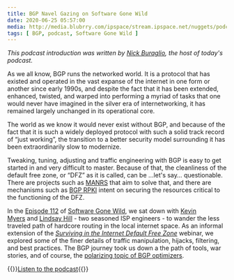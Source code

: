 ```yaml
---
title: BGP Navel Gazing on Software Gone Wild
date: 2020-06-25 05:57:00
media: http://media.blubrry.com/ipspace/stream.ipspace.net/nuggets/podcast/Show_112-BGP_Navel_Gazing.mp3
tags: [ BGP, podcast, Software Gone Wild ]
---
```

_This podcast introduction was written by [Nick Buraglio](https://www.ipspace.net/Expert:Nick_Buraglio), the host of today's podcast._

As we all know, BGP runs the networked world. It is a protocol that has existed and operated in the vast expanse of the internet in one form or another since early 1990s, and despite the fact that it has been extended, enhanced, twisted, and warped into performing a myriad of tasks that one would never have imagined in the silver era of internetworking, it has remained largely unchanged in its operational core.

The world as we know it would never exist without BGP, and because of the fact that it is such a widely deployed protocol with such a solid track record of “just working”, the transition to a better security model surrounding it has been extraordinarily slow to modernize. 
<!--more-->
Tweaking, tuning, adjusting and traffic engineering with BGP is easy to get started in and very difficult to master. Because of that, the cleanliness of the default free zone, or “DFZ” as it is called, can be …let's say… questionable. There are projects such as [MANRS](https://www.manrs.org/) that aim to solve that, and there are mechanisms such as [BGP RPKI](https://tools.ietf.org/html/rfc8210) intent on securing the resources critical to the functioning of the DFZ.

In the [Episode 112](http://media.blubrry.com/ipspace/stream.ipspace.net/nuggets/podcast/Show_112-BGP_Navel_Gazing.mp3) of [Software Gone Wild](https://www.ipspace.net/Podcast/Software_Gone_Wild/), we sat down with [Kevin Myers](https://twitter.com/stubarea51) and [Lindsay Hill](https://twitter.com/northlandboy) - two seasoned ISP engineers - to wander the less traveled path of hardcore routing in the local internet space. As an informal extension of the [_Surviving in the Internet Default Free Zone_](https://www.ipspace.net/Surviving_the_Internet_Default_Free_Zone) webinar, we explored some of the finer details of traffic manipulation, hijacks, filtering, and best practices. The BGP journey took us down a the path of tools, war stories, and of course, the [polarizing topic of BGP optimizers](https://forwardingplane.net/2019/06/29/the-bgp-conundrum/).

{{<jump>}}[Listen to the podcast](http://media.blubrry.com/ipspace/stream.ipspace.net/nuggets/podcast/Show_112-BGP_Navel_Gazing.mp3){{</jump>}}
